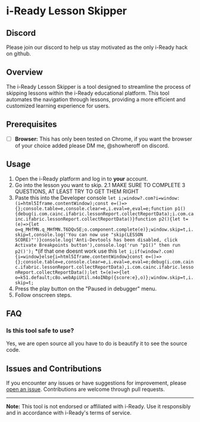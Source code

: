 # i-Ready Lesson Skipper

## Discord

Please join our discord to help us stay motivated as the only i-Ready hack on github.

## Overview

The i-Ready Lesson Skipper is a tool designed to streamline the process of skipping lessons within the i-Ready educational platform. This tool automates the navigation through lessons, providing a more efficient and customized learning experience for users.

## Prerequisites

- [ ] **Browser:** This has only been tested on Chrome, if you want the browser of your choice added please DM me, @showheroff on discord.

## Usage

1. Open the i-Ready platform and log in to **your** account.
2. Go into the lesson you want to skip.
  2.1 MAKE SURE TO COMPLETE 3 QUESTIONS, AT LEAST TRY TO GET THEM RIGHT
3. Paste this into the Developer console ```let i;window?.com?i=window:(i=html5Iframe.contentWindow);const e=()=>{};console.table=e,console.clear=e,i.eval=e,eval=e;function p1(){debug(i.com.cainc.ifabric.lessonReport.collectReportData);i.com.cainc.ifabric.lessonReport.collectReportData()}function p2(){let t=(e)=>{let o=q_MHfMN.q_MHfMN.T6DQv5E;o.component.complete(e)};window.skip=t,i.skip=t,console.log('You can now use "skip(LESSON SCORE)"')}console.log('Anti-Devtools has been disabled, click Activate Breakpoints button'),console.log('run "p1()" then run p2()');``` *(if that one doesnt work use this ```let i;if(window?.com){i=window}else{i=html5Iframe.contentWindow}const e=()=>{};console.table=e,console.clear=e,i.eval=e,eval=e;debug(i.com.cainc.ifabric.lessonReport.collectReportData),i.com.cainc.ifabric.lessonReport.collectReportData();let t=(e)=>{let o=k51.default;c8o.webApiUtil.n4oINbp({score:e},o)};window.skip=t,i.skip=t;```
4. Press the play button on the "Paused in debugger" menu.
5. Follow onscreen steps.

## FAQ

### Is this tool safe to use?

Yes, we are open source all you have to do is beautify it to see the source code.

## Issues and Contributions

If you encounter any issues or have suggestions for improvement, please [open an issue](https://github.com/toxicidea/Project-Snargg/issues). Contributions are welcome through pull requests.

---

**Note:** This tool is not endorsed or affiliated with i-Ready. Use it responsibly and in accordance with i-Ready's terms of service.
